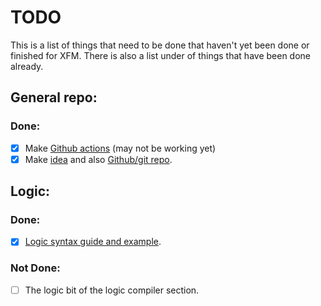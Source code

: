 # TODO
This is a list of things that need to be done that haven't yet been done or finished for XFM. There is also a list under of things that have been done already.

## General repo:
### Done:
- [x] Make [Github actions](https://github.com/monitio/XFM/actions) (may not be working yet)
- [x] Make [idea](https://github.com/monitio/XFM#idea) and also [Github/git repo](https://github.com/monitio/XFM).

## Logic:
### Done:
- [x] [Logic syntax guide and example](./examples/syntax-guide/logic/).

### Not Done:
- [ ] The logic bit of the logic compiler section.
